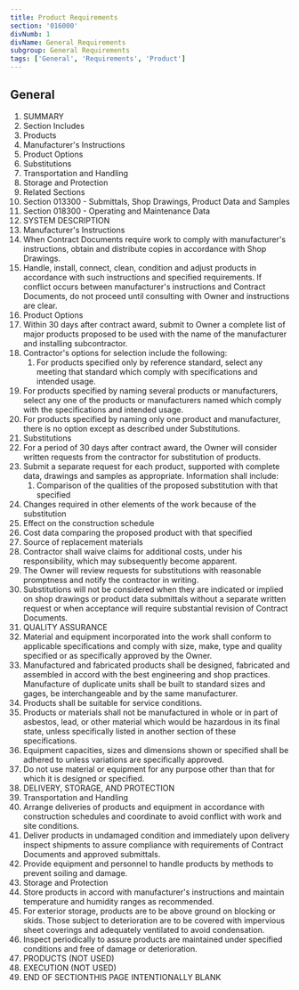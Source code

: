 ```yaml
---
title: Product Requirements
section: '016000'
divNumb: 1
divName: General Requirements
subgroup: General Requirements
tags: ['General', 'Requirements', 'Product']
---
```



## General

   1. SUMMARY
   1. Section Includes
   1. Products
   1. Manufacturer's Instructions
   1. Product Options
   1. Substitutions
   1. Transportation and Handling
   1. Storage and Protection
   1. Related Sections
   1. Section 013300 - Submittals, Shop Drawings, Product Data and Samples
   1. Section 018300 - Operating and Maintenance Data
   1. SYSTEM DESCRIPTION
   1. Manufacturer's Instructions
   1. When Contract Documents require work to comply with manufacturer's instructions, obtain and distribute copies in accordance with Shop Drawings.
   1. Handle, install, connect, clean, condition and adjust products in accordance with such instructions and specified requirements. If conflict occurs between manufacturer's instructions and Contract Documents, do not proceed until consulting with Owner and instructions are clear.
   1. Product Options
   1. Within 30 days after contract award, submit to Owner a complete list of major products proposed to be used with the name of the manufacturer and installing subcontractor.
   1. Contractor's options for selection include the following:
      1. For products specified only by reference standard, select any meeting that standard which comply with specifications and intended usage.
   1. For products specified by naming several products or manufacturers, select any one of the products or manufacturers named which comply with the specifications and intended usage.
   1. For products specified by naming only one product and manufacturer, there is no option except as described under Substitutions.
   1. Substitutions
   1. For a period of 30 days after contract award, the Owner will consider written requests from the contractor for substitution of products.
   1. Submit a separate request for each product, supported with complete data, drawings and samples as appropriate. Information shall include:
      1. Comparison of the qualities of the proposed substitution with that specified
   1. Changes required in other elements of the work because of the substitution
   1. Effect on the construction schedule
   1. Cost data comparing the proposed product with that specified
   1. Source of replacement materials
   1. Contractor shall waive claims for additional costs, under his responsibility, which may subsequently become apparent.
   1. The Owner will review requests for substitutions with reasonable promptness and notify the contractor in writing.
   1. Substitutions will not be considered when they are indicated or implied on shop drawings or product data submittals without a separate written request or when acceptance will require substantial revision of Contract Documents.
   1. QUALITY ASSURANCE
   1. Material and equipment incorporated into the work shall conform to applicable specifications and comply with size, make, type and quality specified or as specifically approved by the Owner.
   1. Manufactured and fabricated products shall be designed, fabricated and assembled in accord with the best engineering and shop practices. Manufacture of duplicate units shall be built to standard sizes and gages, be interchangeable and by the same manufacturer.
   1. Products shall be suitable for service conditions.
   1. Products or materials shall not be manufactured in whole or in part of asbestos, lead, or other material which would be hazardous in its final state, unless specifically listed in another section of these specifications.
   1. Equipment capacities, sizes and dimensions shown or specified shall be adhered to unless variations are specifically approved.
   1. Do not use material or equipment for any purpose other than that for which it is designed or specified.
   1. DELIVERY, STORAGE, AND PROTECTION
   1. Transportation and Handling
   1. Arrange deliveries of products and equipment in accordance with construction schedules and coordinate to avoid conflict with work and site conditions.
   1. Deliver products in undamaged condition and immediately upon delivery inspect shipments to assure compliance with requirements of Contract Documents and approved submittals.
   1. Provide equipment and personnel to handle products by methods to prevent soiling and damage.
   1. Storage and Protection
   1. Store products in accord with manufacturer's instructions and maintain temperature and humidity ranges as recommended.
   1. For exterior storage, products are to be above ground on blocking or skids. Those subject to deterioration are to be covered with impervious sheet coverings and adequately ventilated to avoid condensation.
   1. Inspect periodically to assure products are maintained under specified conditions and free of damage or deterioration.
   1. PRODUCTS (NOT USED)
   1. EXECUTION (NOT USED)
1. END OF SECTIONTHIS PAGE INTENTIONALLY BLANK

